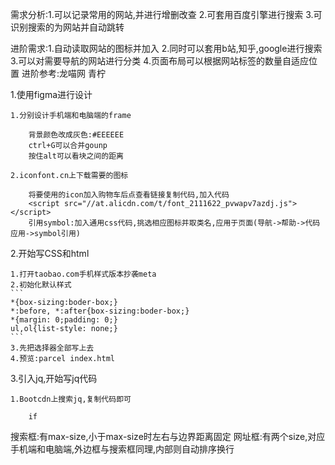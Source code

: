 需求分析:1.可以记录常用的网站,并进行增删改查
2.可套用百度引擎进行搜索
3.可识别搜索的为网站并自动跳转

进阶需求:1.自动读取网站的图标并加入
2.同时可以套用b站,知乎,google进行搜索
3.可以对需要导航的网站进行分类
4.页面布局可以根据网站标签的数量自适应位置
进阶参考:龙喵网 青柠

1.使用figma进行设计

    1.分别设计手机端和电脑端的frame

        背景颜色改成灰色:#EEEEEE
        ctrl+G可以合并gounp
        按住alt可以看块之间的距离

    2.iconfont.cn上下载需要的图标

        将要使用的icon加入购物车后点查看链接复制代码,加入代码
        <script src="//at.alicdn.com/t/font_2111622_pvwapv7azdj.js"></script>
        引用symbol:加入通用css代码,挑选相应图标并取类名,应用于页面(导航->帮助->代码应用->symbol引用)

2.开始写CSS和html

    1.打开taobao.com手机样式版本抄袭meta
    2.初始化默认样式
    ```
    *{box-sizing:boder-box;}
    *:before, *:after{box-sizing:boder-box;}
    *{margin: 0;padding: 0;}
    ul,ol{list-style: none;}
    ```
    3.先把选择器全部写上去
    4.预览:parcel index.html

3.引入jq,开始写jq代码

    1.Bootcdn上搜索jq,复制代码即可
```
    if
```


搜索框:有max-size,小于max-size时左右与边界距离固定
网址框:有两个size,对应手机端和电脑端,外边框与搜索框同理,内部则自动排序换行

